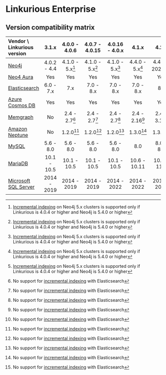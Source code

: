 # Linkurious Enterprise

## Version compatibility matrix

| Vendor \ Linkurious version|     3.1.x     |  4.0.0 - 4.0.6  | 4.0.7 - 4.0.15  | 4.0.16 - 4.0.x  |      4.1.x      |        4.2.x       |
|:---------------------------|:-------------:|:---------------:|:---------------:|:---------------:|:---------------:|:------------------:|
| [Neo4j][a]                 |  4.0.2 - 4.4  | 4.1.0 - 5.x[^1] | 4.1.0 - 5.x[^1] | 4.1.0 - 5.x[^1] | 4.4.0 - 5.x[^1] | 4.4.0 - 2025.x[^1] |
| [Neo4 Aura][b]             |      Yes      |      Yes        |       Yes       |       Yes       |       Yes       |         Yes        |
| [Elasticsearch][c]         | 6.0 - 7.x     |      7.x        |    7.0 - 8.x    |    7.0 - 8.x    |    7.0 - 8.x    |         8.x        |
| [Azure Cosmos DB][d]       |      Yes      |      Yes        |      Yes        |       Yes       |       Yes       |         Yes        |
| [Memgraph][e]              |      No       | 2.4 - 2.7[^2]   | 2.4 - 2.7[^2]   |  2.4 - 2.7[^2]  | 2.4 - 2.16[^2]  |    2.4 - 3.1[^2]   |
| [Amazon Neptune][f]        |      No       |   1.2.0[^2]     |   1.2.0[^2]     |    1.2.0[^2]    |    1.3.0[^2]    |      1.3.0[^2]     |
| [MySQL][g]                 |   5.6 - 8.0   |   5.6 - 8.0     |   5.6 - 8.0     |    5.6 - 8.0    |       8.0       |      8.0 - 8.4     |
| [MariaDB][h]               |  10.1 - 10.5  |  10.1 - 10.5    |  10.1 - 10.5    |   10.1 - 10.5   |  10.6 - 10.11   |     10.6 - 11.4    |
| [Microsoft SQL Server][i]  |  2014 - 2019  |  2014 - 2019    |  2014 - 2019    |   2014 - 2022   |   2014 - 2022   |     2014 - 2022    |

[a]: https://neo4j.com/
[b]: https://neo4j.com/aura/
[c]: https://www.elastic.co/enterprise-search
[d]: https://azure.microsoft.com/en-us/products/cosmos-db
[e]: https://memgraph.com/
[f]: https://aws.amazon.com/neptune/
[g]: https://www.mysql.com/
[h]: https://mariadb.org/
[i]: https://www.microsoft.com/en-us/sql-server/

[^1]: [Incremental indexing](https://doc.linkurious.com/admin-manual/4.0/incremental-indexing/) on Neo4j 5.x clusters is supported only if Linkurious is 4.0.4 or higher and Neo4j is 5.4.0 or higher
[^2]: No support for [incremental indexing](https://doc.linkurious.com/admin-manual/4.0/incremental-indexing/) with Elasticsearch
